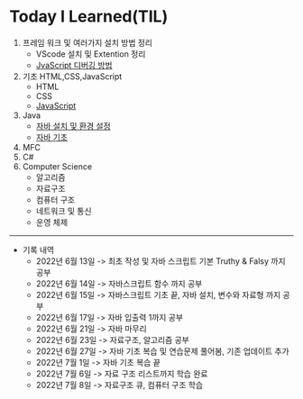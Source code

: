 # Today I Learned(TIL)
1. 프레임 워크 및 여러가지 설치 방법 정리
    * VScode 설치 및 Extention 정리
    * [JvaScript 디버깅 방법](./VSCode/JavaScrptDebuggin.md)
2. 기초 HTML,CSS,JavaScript
    * HTML
    * CSS
    * [JavaScript](./%EA%B8%B0%EC%B4%88%20HTML%2CCSS%2CJavaScript/JavaScript/JavaScript.md)
3. Java
    * [자바 설치 및 환경 설정](./Java/JavaSetting.md)
    * [자바 기초](./Java/Java.md)
4. MFC
5. C#
6. Computer Science
    * 알고리즘
    * 자료구조
    * 컴퓨터 구조
    * 네트워크 및 통신
    * 운영 체제

***
* 기록 내역 
    - 2022년 6월 13일 ->  최초 작성 및 자바 스크립트 기본 Truthy & Falsy 까지 공부
    - 2022년 6월 14일 ->  자바스크립트 함수 까지 공부
    - 2022년 6월 15일 ->  자바스크립트 기초 끝, 자바 설치, 변수와 자료형 까지 공부
    - 2022년 6월 17일 -> 자바 입출력 1까지 공부
    - 2022년 6월 21일 -> 자바 마무리
    - 2022년 6월 23일 -> 자료구조, 알고리즘 공부
    - 2022년 6월 27일 -> 자바 기초 복습 및 연습문제 풀어봄, 기존 업데이트 추가
    - 2022년 7월 1일 -> 자바 기초 복습 끝 
    - 2022년 7월 6일 -> 자료 구조 리스트까지 학습 완료
    - 2022년 7월 8일 -> 자료구조 큐, 컴퓨터 구조 학습


